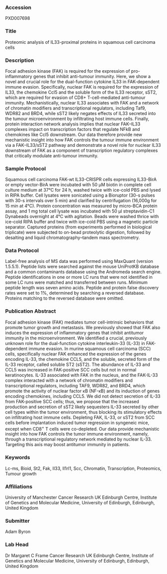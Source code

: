 ### Accession
PXD007698

### Title
Proteomic analysis of IL33-proximal proteins in squamous cell carcinoma cells

### Description
Focal adhesion kinase (FAK) is required for the expression of pro-inflammatory genes that inhibit anti-tumour immunity. Here, we show a novel and crucial role for the dual-function cytokine IL33 in FAK-dependent immune evasion. Specifically, nuclear FAK is required for the expression of IL33, the chemokine Ccl5 and the soluble form of the IL33 receptor, sST2, which are required for evasion of CD8+ T-cell-mediated anti-tumour immunity. Mechanistically, nuclear IL33 associates with FAK and a network of chromatin modifiers and transcriptional regulators, including Taf9, WDR82 and BRD4, while sST2 likely negates effects of IL33 secreted into the tumour microenvironment by infiltrating host immune cells. Finally, protein interaction network analysis implies that nuclear FAK–IL33 complexes impact on transcription factors that regulate NFkB and chemokines like Ccl5 downstream. Our data therefore provide new mechanistic insight into how FAK controls the tumour immune environment via a FAK–IL33/sST2 pathway and demonstrate a novel role for nuclear IL33 downstream of FAK as a component of transcription regulatory complexes that critically modulate anti-tumour immunity.

### Sample Protocol
Squamous cell carcinoma FAK-wt IL33-CRISPR cells expressing IL33-BirA or empty vector-BirA were incubated with 50 μM biotin in complete cell culture medium at 37°C for 24 h, washed twice with ice-cold PBS and lysed in RIPA buffer. Cell lysates were sonicated using a Bioruptor (30-s pulses with 30-s intervals over 5 min) and clarified by centrifugation (16,000g for 15 min at 4°C). Protein concentration was measured by micro-BCA protein assay, and 1 mg total cell lysate was incubated with 50 μl streptavidin-C1 Dynabeads overnight at 4°C with agitation. Beads were washed thrice with ice-cold RIPA buffer and twice with ice-cold PBS using a magnetic particle separator. Captured proteins (from experiments performed in biological triplicate) were subjected to on-bead proteolytic digestion, followed by desalting and liquid chromatography–tandem mass spectrometry.

### Data Protocol
Label-free analysis of MS data was performed using MaxQuant (version 1.5.5.1). Peptide lists were searched against the mouse UniProtKB database and a common contaminants database using the Andromeda search engine. Peptide identifications in one or more LC runs that were not identified in some LC runs were matched and transferred between runs.  Minimum peptide length was seven amino acids. Peptide and protein false discovery rates were set to 1%, determined by searching a reversed database. Proteins matching to the reversed database were omitted.

### Publication Abstract
Focal adhesion kinase (FAK) mediates tumor cell-intrinsic behaviors that promote tumor growth and metastasis. We previously showed that FAK also induces the expression of inflammatory genes that inhibit antitumor immunity in the microenvironment. We identified a crucial, previously unknown role for the dual-function cytokine interleukin-33 (IL-33) in FAK-dependent immune evasion. In murine squamous cell carcinoma (SCC) cells, specifically nuclear FAK enhanced the expression of the genes encoding IL-33, the chemokine CCL5, and the soluble, secreted form of the IL-33 receptor, called soluble ST2 (sST2). The abundance of IL-33 and CCL5 was increased in FAK-positive SCC cells but not in normal keratinocytes. IL-33 associated with FAK in the nucleus, and the FAK-IL-33 complex interacted with a network of chromatin modifiers and transcriptional regulators, including TAF9, WDR82, and BRD4, which promote the activity of nuclear factor &#x3ba;B (NF-&#x3ba;B) and its induction of genes encoding chemokines, including CCL5. We did not detect secretion of IL-33 from FAK-positive SCC cells; thus, we propose that the increased production and secretion of sST2 likely sequesters IL-33 secreted by other cell types within the tumor environment, thus blocking its stimulatory effects on infiltrating host immune cells. Depleting FAK, IL-33, or sST2 from SCC cells before implantation induced tumor regression in syngeneic mice, except when CD8<sup>+</sup> T cells were co-depleted. Our data provide mechanistic insight into how FAK controls the tumor immune environment, namely, through a transcriptional regulatory network mediated by nuclear IL-33. Targeting this axis may boost antitumor immunity in patients.

### Keywords
Lc-ms, Bioid, St2, Fak, Il33, Il1rl1, Scc, Chromatin, Transcription, Proteomics, Tumour growth

### Affiliations
University of Manchester
Cancer Research UK Edinburgh Centre, Institute of Genetics and Molecular Medicine, University of Edinburgh, Edinburgh, United Kingdom

### Submitter
Adam Byron

### Lab Head
Dr Margaret C Frame
Cancer Research UK Edinburgh Centre, Institute of Genetics and Molecular Medicine, University of Edinburgh, Edinburgh, United Kingdom


